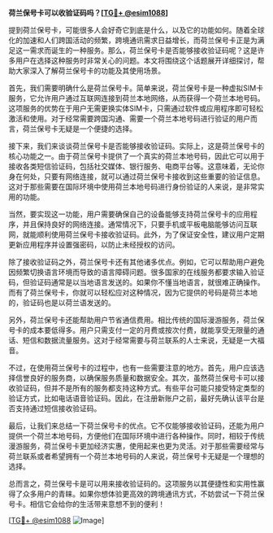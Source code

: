 **荷兰保号卡可以收验证码吗？[[TG💪+ @esim1088](https://t.me/s/esim1088)]**

提到荷兰保号卡，可能很多人会好奇它到底是什么，以及它的功能如何。随着全球化的加速和人们跨国活动的频繁，跨境通讯需求日益增长，而荷兰保号卡正是为满足这一需求而诞生的一种服务。那么，荷兰保号卡是否能够接收验证码呢？这是许多用户在选择这种服务时非常关心的问题。本文将围绕这个话题展开详细探讨，帮助大家深入了解荷兰保号卡的功能及其使用场景。

首先，我们需要明确什么是荷兰保号卡。简单来说，荷兰保号卡是一种虚拟SIM卡服务，它允许用户通过互联网连接到荷兰本地网络，从而获得一个荷兰本地号码。这项服务的优势在于用户无需更换实体SIM卡，只需通过软件或应用程序即可轻松激活和使用。对于经常需要跨国沟通、需要一个荷兰本地号码进行验证的用户而言，荷兰保号卡无疑是一个便捷的选择。

接下来，我们来谈谈荷兰保号卡是否能够接收验证码。实际上，这是荷兰保号卡的核心功能之一。由于荷兰保号卡提供了一个真实的荷兰本地号码，因此它可以用于接收各类短信验证码，包括社交媒体、银行服务、电商平台等。这意味着，无论你身在何处，只要有网络连接，就可以通过荷兰保号卡接收到这些重要的验证信息。这对于那些需要在国际环境中使用荷兰本地号码进行身份验证的人来说，是非常实用的功能。

当然，要实现这一功能，用户需要确保自己的设备能够支持荷兰保号卡的应用程序，并且保持良好的网络连接。通常情况下，只要手机或平板电脑能够访问互联网，就能顺利使用荷兰保号卡接收验证码。此外，为了保证安全性，建议用户定期更新应用程序并设置强密码，以防止未经授权的访问。

除了接收验证码之外，荷兰保号卡还有其他诸多优点。例如，它可以帮助用户避免因频繁切换语言环境而导致的语言障碍问题。很多国家的在线服务都要求输入验证码，但验证码通常是以当地语言发送的。如果你不懂当地语言，就很难正确操作。而有了荷兰保号卡，你就可以轻松应对这种情况，因为它提供的号码是荷兰本地的，验证码也是以荷兰语发送的。

另外，荷兰保号卡还能帮助用户节省通信费用。相比传统的国际漫游服务，荷兰保号卡的成本要低得多。用户只需支付一定的月费或按次付费，就能享受无限量的通话、短信和数据流量服务。这对于经常需要与荷兰联系的人士来说，无疑是一大福音。

不过，在使用荷兰保号卡的过程中，也有一些需要注意的地方。首先，用户应该选择信誉良好的服务商，以确保服务质量和数据安全。其次，虽然荷兰保号卡可以接收验证码，但并不是所有的服务都支持这种方式。有些平台可能只接受特定类型的验证方式，比如电话语音验证码。因此，在注册新账户之前，最好先确认该平台是否支持通过短信接收验证码。

最后，让我们来总结一下荷兰保号卡的优点。它不仅能够接收验证码，还能为用户提供一个荷兰本地号码，方便他们在国际环境中进行各种操作。同时，相较于传统漫游服务，荷兰保号卡更加经济实惠，使用起来也更为灵活。对于那些需要经常与荷兰联系或者希望拥有一个荷兰本地号码的人来说，荷兰保号卡无疑是一个理想的选择。

总而言之，荷兰保号卡是可以用来接收验证码的。这项服务以其便捷性和实用性赢得了众多用户的青睐。如果你想体验更高效的跨境通讯方式，不妨尝试一下荷兰保号卡。相信它会给你的生活带来意想不到的便利！

[[TG💪+ @esim1088](https://t.me/s/esim1088) ![Image](https://i.postimg.cc/4NQfJmqS/Snipaste-2025-05-13-00-14-12.png)]